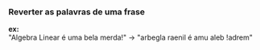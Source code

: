 ### Reverter as palavras de uma frase 

**ex:**   
"Algebra Linear é uma bela merda!" -> "arbegla raenil é amu aleb !adrem"
